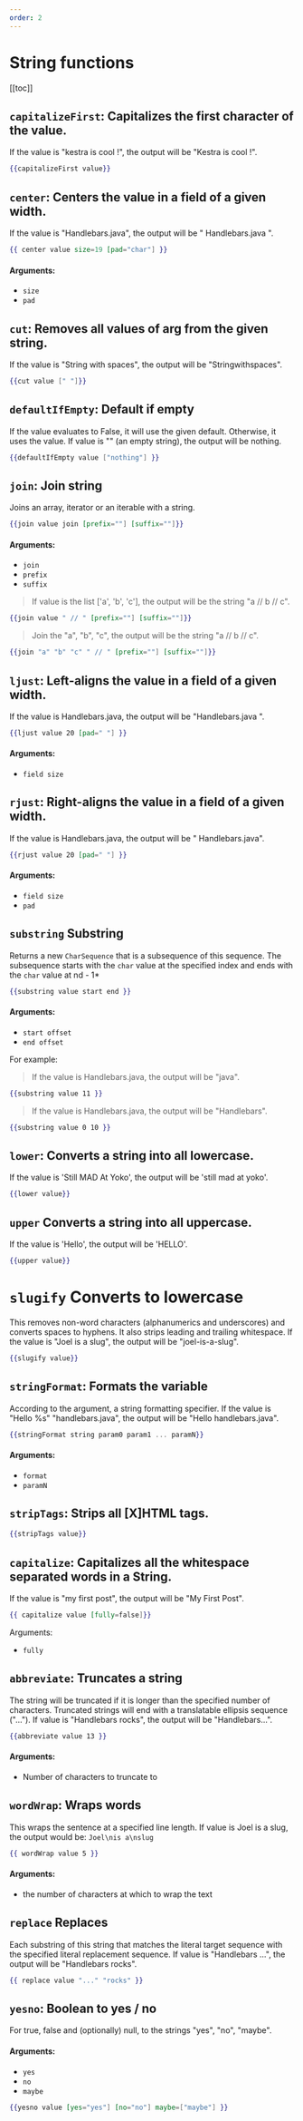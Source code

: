 ```yaml
---
order: 2
---
```


# String functions

[[toc]]

## `capitalizeFirst`: Capitalizes the first character of the value.

If the value is "kestra is cool !", the output will be "Kestra is cool !".

```handlebars
{{capitalizeFirst value}}
```

## `center`: Centers the value in a field of a given width.

If the value is "Handlebars.java", the output will be "  Handlebars.java  ".

```handlebars
{{ center value size=19 [pad="char"] }}
```

#### Arguments: 
- `size`
- `pad`


## `cut`: Removes all values of arg from the given string.

If the value is "String with spaces", the output will be "Stringwithspaces".

```handlebars
{{cut value [" "]}}
```




## `defaultIfEmpty`: Default if empty

If the value evaluates to False, it will use the given default. Otherwise, it uses the
value. If value is "" (an empty string), the output will be nothing.


```handlebars
{{defaultIfEmpty value ["nothing"] }}
```


## `join`: Join string

Joins an array, iterator or an iterable with a string.

```handlebars
{{join value join [prefix=""] [suffix=""]}}
```

#### Arguments: 
- `join`
- `prefix`
- `suffix`

> If value is the list ['a', 'b', 'c'], the output will be the string "a // b // c".
```handlebars
{{join value " // " [prefix=""] [suffix=""]}}
```

> Join the "a", "b", "c", the output will be the string "a // b // c".
```handlebars
{{join "a" "b" "c" " // " [prefix=""] [suffix=""]}}
```



## `ljust`: Left-aligns the value in a field of a given width.

If the value is Handlebars.java, the output will be "Handlebars.java     ".


```handlebars
{{ljust value 20 [pad=" "] }}
```

#### Arguments: 
- `field size`


## `rjust`: Right-aligns the value in a field of a given width.

If the value is Handlebars.java, the output will be "     Handlebars.java".

```handlebars
{{rjust value 20 [pad=" "] }}
```

#### Arguments: 
- `field size`
- `pad`



## `substring` Substring

Returns a new `CharSequence` that is a subsequence of this sequence.
The subsequence starts with the `char` value at the specified index and
ends with the `char` value at nd - 1*

```handlebars
{{substring value start end }}
```

#### Arguments: 
- `start offset`
- `end offset`

For example:

> If the value is Handlebars.java, the output will be "java".
```handlebars
{{substring value 11 }}
```

> If the value is Handlebars.java, the output will be "Handlebars".
```handlebars
{{substring value 0 10 }}
```

## `lower`: Converts a string into all lowercase.

If the value is 'Still MAD At Yoko', the output will be 'still mad at yoko'.

```handlebars
{{lower value}}
```


## `upper` Converts a string into all uppercase.

If the value is 'Hello', the output will be 'HELLO'.

```handlebars
{{upper value}}
```


# `slugify` Converts to lowercase

This removes non-word characters (alphanumerics and underscores) and converts spaces to hyphens. It also strips leading and trailing whitespace.
If the value is "Joel is a slug", the output will be "joel-is-a-slug".

```handlebars
{{slugify value}}
```



## `stringFormat`: Formats the variable

According to the argument, a string formatting specifier.
If the value is "Hello %s" "handlebars.java", the output will be "Hello handlebars.java".

```handlebars
{{stringFormat string param0 param1 ... paramN}}
```

#### Arguments: 
- `format`
- `paramN`




## `stripTags`: Strips all [X]HTML tags.

```handlebars
{{stripTags value}}
```

## `capitalize`: Capitalizes all the whitespace separated words in a String.

If the value is "my first post", the output will be "My First Post".

```handlebars
{{ capitalize value [fully=false]}}
```

Arguments:
- `fully`



## `abbreviate`: Truncates a string

The string will be truncated if it is longer than the specified number of characters.
Truncated strings will end with a translatable ellipsis sequence ("...").
If value is "Handlebars rocks", the output will be "Handlebars...".


```handlebars
{{abbreviate value 13 }}
```

#### Arguments: 
- Number of characters to truncate to



## `wordWrap`: Wraps words

This wraps the sentence at a specified line length. If value is Joel is a slug, the output would be: `Joel\nis a\nslug`


```handlebars
{{ wordWrap value 5 }}
```

#### Arguments: 
- the number of characters at which to wrap the text



## `replace` Replaces

Each substring of this string that matches the literal target sequence with the specified literal replacement sequence.
If value is "Handlebars ...", the output will be "Handlebars rocks".

```handlebars
{{ replace value "..." "rocks" }}
```


## `yesno`: Boolean to yes / no

For true, false and (optionally) null, to the strings "yes", "no", "maybe".

#### Arguments: 
  - `yes`
  - `no`
  - `maybe`
  
```handlebars
{{yesno value [yes="yes"] [no="no"] maybe=["maybe"] }}
```

